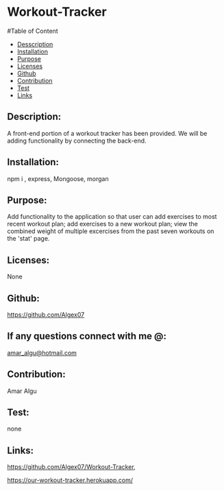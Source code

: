 
# Workout-Tracker
  

  #Table of Content
  * [Desscription](#description)
  * [Installation](#installation)
  * [Purpose](#purpose)
  * [Licenses](#licenses)
  * [Github](#github)
  * [Contribution](#contribution)
  * [Test](#test)
  * [Links](#links)

  ## Description:
  A front-end portion of a workout tracker has been provided. We will be adding functionality by connecting the back-end.
  
 
  ## Installation:
  npm i , express, Mongoose, morgan

  ## Purpose:
  Add functionality to the application so that user can add exercises to most recent workout plan; add exercises to a new workout plan; view the combined weight of multiple excercises from the past seven workouts on the 'stat' page.

  ## Licenses:
  None

  ## Github:
  https://github.com/Algex07

  ## If any questions connect with me @:
  amar_algu@hotmail.com

  ## Contribution:
  Amar Algu

  ## Test:
  none

  ## Links:
  https://github.com/Algex07/Workout-Tracker,

  https://our-workout-tracker.herokuapp.com/
